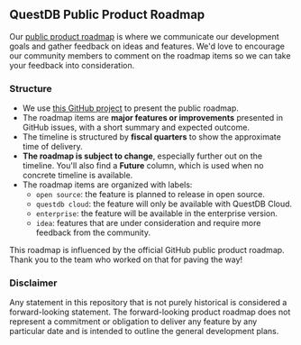 ## QuestDB Public Product Roadmap

Our [public product roadmap](https://github.com/orgs/questdb/projects/1/views/5) is where we communicate our development goals and gather feedback on ideas and features. We'd love to encourage our community members to comment on the roadmap items so we can take your feedback into consideration.

### Structure

- We use [this GitHub project](https://github.com/orgs/questdb/projects/1/views/5) to present the public roadmap.
- The roadmap items are **major features or improvements** presented in GitHub issues, with a short summary and expected outcome.
- The timeline is structured by **fiscal quarters** to show the approximate time of delivery.
- **The roadmap is subject to change**, especially further out on the timeline. You'll also find a **Future** column, which is used when no concrete timeline is available.
- The roadmap items are organized with labels:
  - `open source`: the feature is planned to release in open source.
  - `questdb cloud`: the feature will only be available with QuestDB Cloud.
  - `enterprise`: the feature will be available in the enterprise version.
  - `idea`: features that are under consideration and require more feedback from the community.

This roadmap is influenced by the official GitHub public product roadmap. Thank you to the team who worked on that for paving the way!

### Disclaimer

Any statement in this repository that is not purely historical is considered a forward-looking statement. The forward-looking product roadmap does not represent a commitment or obligation to deliver any feature by any particular date and is intended to outline the general development plans.

